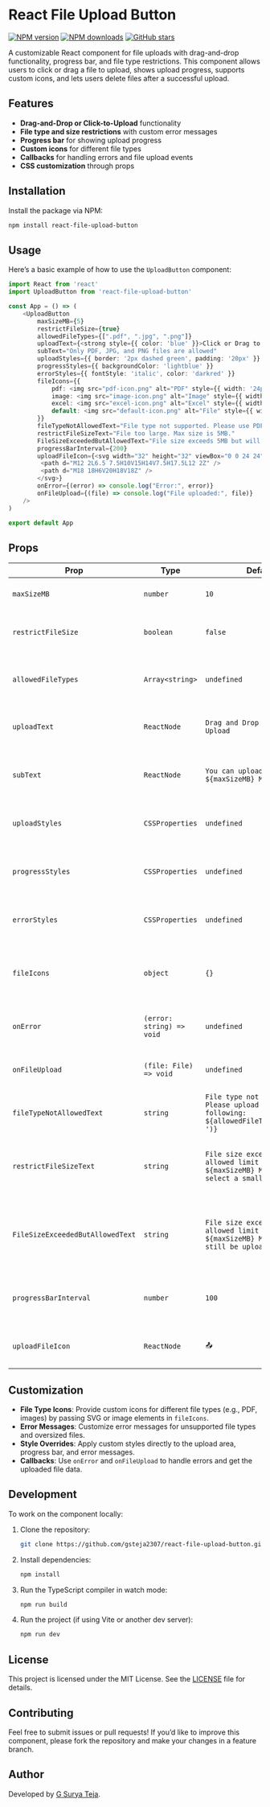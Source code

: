 
# React File Upload Button

[![NPM version](https://img.shields.io/npm/v/react-file-upload-button.svg)](https://www.npmjs.com/package/react-file-upload-button)
[![NPM downloads](https://img.shields.io/npm/dm/react-file-upload-button.svg)](https://www.npmjs.com/package/react-file-upload-button)
[![GitHub stars](https://img.shields.io/github/stars/gsteja2307/react-file-upload-button.svg)](https://github.com/gsteja2307/react-file-upload-button/stargazers)

A customizable React component for file uploads with drag-and-drop functionality, progress bar, and file type restrictions. This component allows users to click or drag a file to upload, shows upload progress, supports custom icons, and lets users delete files after a successful upload.

## Features

- **Drag-and-Drop or Click-to-Upload** functionality
- **File type and size restrictions** with custom error messages
- **Progress bar** for showing upload progress
- **Custom icons** for different file types
- **Callbacks** for handling errors and file upload events
- **CSS customization** through props

## Installation

Install the package via NPM:

```bash
npm install react-file-upload-button
```

## Usage

Here’s a basic example of how to use the `UploadButton` component:

```typescript
import React from 'react'
import UploadButton from 'react-file-upload-button'

const App = () => (
    <UploadButton
        maxSizeMB={5}
        restrictFileSize={true}
        allowedFileTypes={[".pdf", ".jpg", ".png"]}
        uploadText={<strong style={{ color: 'blue' }}>Click or Drag to Upload Files</strong>}
        subText="Only PDF, JPG, and PNG files are allowed"
        uploadStyles={{ border: '2px dashed green', padding: '20px' }}
        progressStyles={{ backgroundColor: 'lightblue' }}
        errorStyles={{ fontStyle: 'italic', color: 'darkred' }}
        fileIcons={{
            pdf: <img src="pdf-icon.png" alt="PDF" style={{ width: '24px', height: '24px' }} />,
            image: <img src="image-icon.png" alt="Image" style={{ width: '24px', height: '24px' }} />,
            excel: <img src="excel-icon.png" alt="Excel" style={{ width: '24px', height: '24px' }} />,
            default: <img src="default-icon.png" alt="File" style={{ width: '24px', height: '24px' }} />
        }}
        fileTypeNotAllowedText="File type not supported. Please use PDF, JPG, or PNG."
        restrictFileSizeText="File too large. Max size is 5MB."
        FileSizeExceededButAllowedText="File size exceeds 5MB but will be uploaded."
        progressBarInterval={200}
        uploadFileIcon={<svg width="32" height="32" viewBox="0 0 24 24" fill="currentColor" xmlns="http://www.w3.org/2000/svg">
         <path d="M12 2L6.5 7.5H10V15H14V7.5H17.5L12 2Z" />
         <path d="M18 18H6V20H18V18Z" />
        </svg>}
        onError={(error) => console.log("Error:", error)}
        onFileUpload={(file) => console.log("File uploaded:", file)}
    />
)

export default App
```

## Props

| Prop                      | Type                   | Default                                           | Description |
|---------------------------|------------------------|---------------------------------------------------|-------------|
| `maxSizeMB`               | `number`               | `10`                                              | Maximum file size in MB. |
| `restrictFileSize`        | `boolean`              | `false`                                           | If `true`, restricts file uploads to `maxSizeMB`. |
| `allowedFileTypes`        | `Array<string>`        | `undefined`                                       | List of allowed file types (e.g., `[".pdf", ".jpg"]`). |
| `uploadText`              | `ReactNode`            | `Drag and Drop your file or Upload`               | Custom upload instruction text. |
| `subText`                 | `ReactNode`            | `You can upload up to ${maxSizeMB} MB`            | Custom subtext below upload instruction. |
| `uploadStyles`            | `CSSProperties`        | `undefined`                                       | Custom styles for the upload area. |
| `progressStyles`          | `CSSProperties`        | `undefined`                                       | Custom styles for the progress bar. |
| `errorStyles`             | `CSSProperties`        | `undefined`                                       | Custom styles for error messages. |
| `fileIcons`               | `object`               | `{}`                                              | Custom icons for file types (`pdf`, `image`, `excel`, `default`). |
| `onError`                 | `(error: string) => void` | `undefined`                                   | Callback when an error occurs. |
| `onFileUpload`            | `(file: File) => void`   | `undefined`                                     | Callback when a file is uploaded. |
| `fileTypeNotAllowedText`  | `string`               | `File type not allowed. Please upload one of the following: ${allowedFileTypes?.join(', ')}` | Message when file type is not allowed. |
| `restrictFileSizeText`    | `string`               | `File size exceeds the allowed limit of ${maxSizeMB} MB. Please select a smaller file.` | Message when file size exceeds limit and is restricted. |
| `FileSizeExceededButAllowedText` | `string`       | `File size exceeds the allowed limit of ${maxSizeMB} MB. File will still be uploaded.` | Message when file size exceeds limit but is still uploaded. |
| `progressBarInterval`     | `number`               | `100`                                             | Interval (in ms) for upload progress increments. |
| `uploadFileIcon`          | `ReactNode`            | `📤`                                              | Custom icon for the upload area. |

## Customization

- **File Type Icons**: Provide custom icons for different file types (e.g., PDF, images) by passing SVG or image elements in `fileIcons`.
- **Error Messages**: Customize error messages for unsupported file types and oversized files.
- **Style Overrides**: Apply custom styles directly to the upload area, progress bar, and error messages.
- **Callbacks**: Use `onError` and `onFileUpload` to handle errors and get the uploaded file data.

## Development

To work on the component locally:

1. Clone the repository:
   ```bash
   git clone https://github.com/gsteja2307/react-file-upload-button.git
   ```

2. Install dependencies:
   ```bash
   npm install
   ```

3. Run the TypeScript compiler in watch mode:
   ```bash
   npm run build
   ```

4. Run the project (if using Vite or another dev server):
   ```bash
   npm run dev
   ```

## License

This project is licensed under the MIT License. See the [LICENSE](LICENSE) file for details.

## Contributing

Feel free to submit issues or pull requests! If you’d like to improve this component, please fork the repository and make your changes in a feature branch.

## Author

Developed by [G Surya Teja](https://github.com/gsteja2307).
